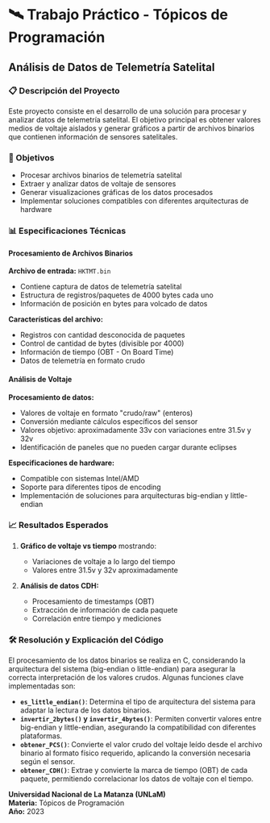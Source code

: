 # 🛰️ Trabajo Práctico - Tópicos de Programación
## Análisis de Datos de Telemetría Satelital

### 📋 Descripción del Proyecto

Este proyecto consiste en el desarrollo de una solución para procesar y analizar datos de telemetría satelital. El objetivo principal es obtener valores medios de voltaje aislados y generar gráficos a partir de archivos binarios que contienen información de sensores satelitales.

### 🎯 Objetivos

- Procesar archivos binarios de telemetría satelital
- Extraer y analizar datos de voltaje de sensores
- Generar visualizaciones gráficas de los datos procesados
- Implementar soluciones compatibles con diferentes arquitecturas de hardware

### 📊 Especificaciones Técnicas

#### Procesamiento de Archivos Binarios

**Archivo de entrada:** `HKTMT.bin`
- Contiene captura de datos de telemetría satelital
- Estructura de registros/paquetes de 4000 bytes cada uno
- Información de posición en bytes para volcado de datos

**Características del archivo:**
- Registros con cantidad desconocida de paquetes
- Control de cantidad de bytes (divisible por 4000)
- Información de tiempo (OBT - On Board Time)
- Datos de telemetría en formato crudo

#### Análisis de Voltaje

**Procesamiento de datos:**
- Valores de voltaje en formato "crudo/raw" (enteros)
- Conversión mediante cálculos específicos del sensor
- Valores objetivo: aproximadamente 33v con variaciones entre 31.5v y 32v
- Identificación de paneles que no pueden cargar durante eclipses

**Especificaciones de hardware:**
- Compatible con sistemas Intel/AMD
- Soporte para diferentes tipos de encoding
- Implementación de soluciones para arquitecturas big-endian y little-endian

### 📈 Resultados Esperados

1. **Gráfico de voltaje vs tiempo** mostrando:
   - Variaciones de voltaje a lo largo del tiempo
   - Valores entre 31.5v y 32v aproximadamente

2. **Análisis de datos CDH:**
   - Procesamiento de timestamps (OBT)
   - Extracción de información de cada paquete
   - Correlación entre tiempo y mediciones

### 🛠️ Resolución y Explicación del Código

El procesamiento de los datos binarios se realiza en C, considerando la arquitectura del sistema (big-endian o little-endian) para asegurar la correcta interpretación de los valores crudos. Algunas funciones clave implementadas son:

- **`es_little_endian()`**: Determina el tipo de arquitectura del sistema para adaptar la lectura de los datos binarios.
- **`invertir_2bytes()` y `invertir_4bytes()`**: Permiten convertir valores entre big-endian y little-endian, asegurando la compatibilidad con diferentes plataformas.
- **`obtener_PCS()`**: Convierte el valor crudo del voltaje leído desde el archivo binario al formato físico requerido, aplicando la conversión necesaria según el sensor.
- **`obtener_CDH()`**: Extrae y convierte la marca de tiempo (OBT) de cada paquete, permitiendo correlacionar los datos de voltaje con el tiempo.


  
**Universidad Nacional de La Matanza (UNLaM)**  
**Materia:** Tópicos de Programación  
**Año:** 2023
